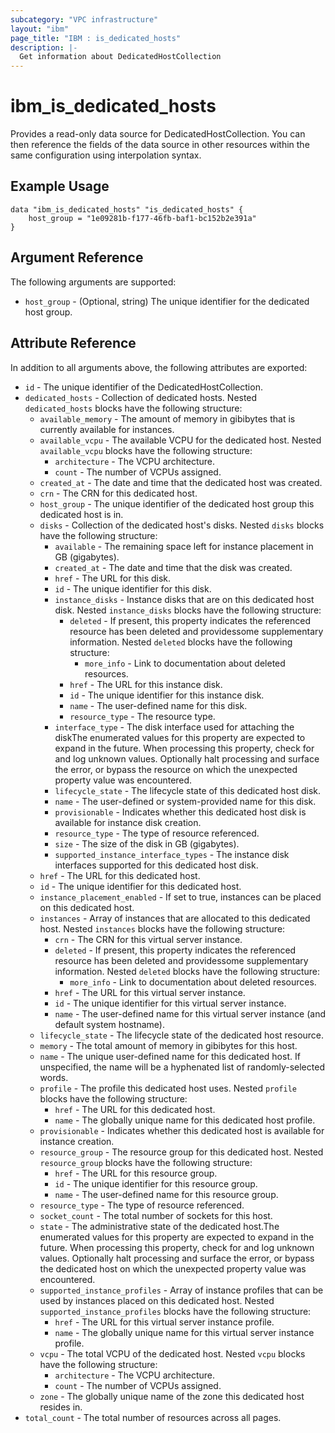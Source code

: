 ```yaml
---
subcategory: "VPC infrastructure"
layout: "ibm"
page_title: "IBM : is_dedicated_hosts"
description: |-
  Get information about DedicatedHostCollection
---
```


# ibm\_is_dedicated_hosts

Provides a read-only data source for DedicatedHostCollection. You can then reference the fields of the data source in other resources within the same configuration using interpolation syntax.

## Example Usage

```hcl
data "ibm_is_dedicated_hosts" "is_dedicated_hosts" {
	host_group = "1e09281b-f177-46fb-baf1-bc152b2e391a"
}
```

## Argument Reference

The following arguments are supported:

* `host_group` - (Optional, string) The unique identifier for the dedicated host group.

## Attribute Reference

In addition to all arguments above, the following attributes are exported:

* `id` - The unique identifier of the DedicatedHostCollection.
* `dedicated_hosts` - Collection of dedicated hosts. Nested `dedicated_hosts` blocks have the following structure:
	* `available_memory` - The amount of memory in gibibytes that is currently available for instances.
	* `available_vcpu` - The available VCPU for the dedicated host. Nested `available_vcpu` blocks have the following structure:
		* `architecture` - The VCPU architecture.
		* `count` - The number of VCPUs assigned.
	* `created_at` - The date and time that the dedicated host was created.
	* `crn` - The CRN for this dedicated host.
	* `host_group` - The unique identifier of the dedicated host group this dedicated host is in.
	* `disks` - Collection of the dedicated host's disks. Nested `disks` blocks have the following structure:
		* `available` - The remaining space left for instance placement in GB (gigabytes).
		* `created_at` - The date and time that the disk was created.
		* `href` - The URL for this disk.
		* `id` - The unique identifier for this disk.
		* `instance_disks` - Instance disks that are on this dedicated host disk. Nested `instance_disks` blocks have the following structure:
			* `deleted` - If present, this property indicates the referenced resource has been deleted and providessome supplementary information. Nested `deleted` blocks have the following structure:
				* `more_info` - Link to documentation about deleted resources.
			* `href` - The URL for this instance disk.
			* `id` - The unique identifier for this instance disk.
			* `name` - The user-defined name for this disk.
			* `resource_type` - The resource type.
		* `interface_type` - The disk interface used for attaching the diskThe enumerated values for this property are expected to expand in the future. When processing this property, check for and log unknown values. Optionally halt processing and surface the error, or bypass the resource on which the unexpected property value was encountered.
		* `lifecycle_state` - The lifecycle state of this dedicated host disk.
		* `name` - The user-defined or system-provided name for this disk.
		* `provisionable` - Indicates whether this dedicated host disk is available for instance disk creation.
		* `resource_type` - The type of resource referenced.
		* `size` - The size of the disk in GB (gigabytes).
		* `supported_instance_interface_types` - The instance disk interfaces supported for this dedicated host disk.
	* `href` - The URL for this dedicated host.
	* `id` - The unique identifier for this dedicated host.
	* `instance_placement_enabled` - If set to true, instances can be placed on this dedicated host.
	* `instances` - Array of instances that are allocated to this dedicated host. Nested `instances` blocks have the following structure:
		* `crn` - The CRN for this virtual server instance.
		* `deleted` - If present, this property indicates the referenced resource has been deleted and providessome supplementary information. Nested `deleted` blocks have the following structure:
			* `more_info` - Link to documentation about deleted resources.
		* `href` - The URL for this virtual server instance.
		* `id` - The unique identifier for this virtual server instance.
		* `name` - The user-defined name for this virtual server instance (and default system hostname).
	* `lifecycle_state` - The lifecycle state of the dedicated host resource.
	* `memory` - The total amount of memory in gibibytes for this host.
	* `name` - The unique user-defined name for this dedicated host. If unspecified, the name will be a hyphenated list of randomly-selected words.
	* `profile` - The profile this dedicated host uses. Nested `profile` blocks have the following structure:
		* `href` - The URL for this dedicated host.
		* `name` - The globally unique name for this dedicated host profile.
	* `provisionable` - Indicates whether this dedicated host is available for instance creation.
	* `resource_group` - The resource group for this dedicated host. Nested `resource_group` blocks have the following structure:
		* `href` - The URL for this resource group.
		* `id` - The unique identifier for this resource group.
		* `name` - The user-defined name for this resource group.
	* `resource_type` - The type of resource referenced.
	* `socket_count` - The total number of sockets for this host.
	* `state` - The administrative state of the dedicated host.The enumerated values for this property are expected to expand in the future. When processing this property, check for and log unknown values. Optionally halt processing and surface the error, or bypass the dedicated host on which the unexpected property value was encountered.
	* `supported_instance_profiles` - Array of instance profiles that can be used by instances placed on this dedicated host. Nested `supported_instance_profiles` blocks have the following structure:
		* `href` - The URL for this virtual server instance profile.
		* `name` - The globally unique name for this virtual server instance profile.
	* `vcpu` - The total VCPU of the dedicated host. Nested `vcpu` blocks have the following structure:
		* `architecture` - The VCPU architecture.
		* `count` - The number of VCPUs assigned.
	* `zone` - The globally unique name of the zone this dedicated host resides in.
* `total_count` - The total number of resources across all pages.

